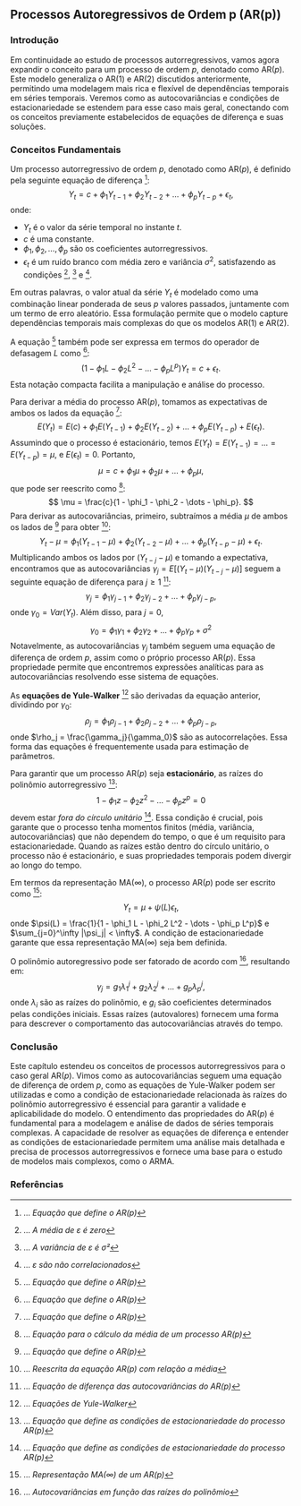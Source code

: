 ## Processos Autoregressivos de Ordem p (AR(p))
### Introdução
Em continuidade ao estudo de processos autorregressivos, vamos agora expandir o conceito para um processo de ordem $p$, denotado como AR($p$). Este modelo generaliza o AR(1) e AR(2) discutidos anteriormente, permitindo uma modelagem mais rica e flexível de dependências temporais em séries temporais. Veremos como as autocovariâncias e condições de estacionariedade se estendem para esse caso mais geral, conectando com os conceitos previamente estabelecidos de equações de diferença e suas soluções.

### Conceitos Fundamentais
Um processo autorregressivo de ordem $p$, denotado como AR($p$), é definido pela seguinte equação de diferença [^3.4.31]:
$$
Y_t = c + \phi_1 Y_{t-1} + \phi_2 Y_{t-2} + \dots + \phi_p Y_{t-p} + \epsilon_t,
$$
onde:
- $Y_t$ é o valor da série temporal no instante $t$.
- $c$ é uma constante.
- $\phi_1, \phi_2, \dots, \phi_p$ são os coeficientes autorregressivos.
- $\epsilon_t$ é um ruído branco com média zero e variância $\sigma^2$, satisfazendo as condições [^3.2.1], [^3.2.2] e [^3.2.3].

Em outras palavras, o valor atual da série $Y_t$ é modelado como uma combinação linear ponderada de seus $p$ valores passados, juntamente com um termo de erro aleatório. Essa formulação permite que o modelo capture dependências temporais mais complexas do que os modelos AR(1) e AR(2).

A equação [^3.4.31] também pode ser expressa em termos do operador de defasagem $L$ como [^3.4.31]:
$$
(1 - \phi_1 L - \phi_2 L^2 - \dots - \phi_p L^p) Y_t = c + \epsilon_t.
$$
Esta notação compacta facilita a manipulação e análise do processo.

Para derivar a média do processo AR($p$), tomamos as expectativas de ambos os lados da equação [^3.4.31]:
$$
E(Y_t) = E(c) + \phi_1 E(Y_{t-1}) + \phi_2 E(Y_{t-2}) + \dots + \phi_p E(Y_{t-p}) + E(\epsilon_t).
$$
Assumindo que o processo é estacionário, temos $E(Y_t) = E(Y_{t-1}) = \dots = E(Y_{t-p}) = \mu$, e $E(\epsilon_t) = 0$. Portanto,
$$
\mu = c + \phi_1 \mu + \phi_2 \mu + \dots + \phi_p \mu,
$$
que pode ser reescrito como [^3.4.34]:
$$
\mu = \frac{c}{1 - \phi_1 - \phi_2 - \dots - \phi_p}.
$$
Para derivar as autocovariâncias, primeiro, subtraímos a média $\mu$ de ambos os lados de [^3.4.31] para obter [^3.4.35]:
$$
Y_t - \mu = \phi_1 (Y_{t-1} - \mu) + \phi_2 (Y_{t-2} - \mu) + \dots + \phi_p (Y_{t-p} - \mu) + \epsilon_t.
$$
Multiplicando ambos os lados por $(Y_{t-j} - \mu)$ e tomando a expectativa, encontramos que as autocovariâncias $\gamma_j = E[(Y_t - \mu)(Y_{t-j} - \mu)]$ seguem a seguinte equação de diferença para $j \geq 1$ [^3.4.36]:
$$
\gamma_j = \phi_1 \gamma_{j-1} + \phi_2 \gamma_{j-2} + \dots + \phi_p \gamma_{j-p} ,
$$
onde $\gamma_0 = Var(Y_t)$. Além disso, para $j=0$,
$$
\gamma_0 = \phi_1 \gamma_1 + \phi_2 \gamma_2 + \dots + \phi_p \gamma_p + \sigma^2
$$
Notavelmente, as autocovariâncias $\gamma_j$ também seguem uma equação de diferença de ordem $p$, assim como o próprio processo AR($p$). Essa propriedade permite que encontremos expressões analíticas para as autocovariâncias resolvendo esse sistema de equações.

As **equações de Yule-Walker** [^3.4.37] são derivadas da equação anterior, dividindo por $\gamma_0$:
$$
\rho_j = \phi_1 \rho_{j-1} + \phi_2 \rho_{j-2} + \dots + \phi_p \rho_{j-p},
$$
onde $\rho_j = \frac{\gamma_j}{\gamma_0}$ são as autocorrelações. Essa forma das equações é frequentemente usada para estimação de parâmetros.

Para garantir que um processo AR($p$) seja **estacionário**, as raízes do polinômio autorregressivo [^3.4.32]:
$$
1 - \phi_1 z - \phi_2 z^2 - \dots - \phi_p z^p = 0
$$
devem estar *fora do círculo unitário* [^3.4.32]. Essa condição é crucial, pois garante que o processo tenha momentos finitos (média, variância, autocovariâncias) que não dependem do tempo, o que é um requisito para estacionariedade. Quando as raízes estão dentro do círculo unitário, o processo não é estacionário, e suas propriedades temporais podem divergir ao longo do tempo.

Em termos da representação MA($\infty$), o processo AR($p$) pode ser escrito como [^3.4.33]:
$$
Y_t = \mu + \psi(L) \epsilon_t,
$$
onde $\psi(L) = \frac{1}{1 - \phi_1 L - \phi_2 L^2 - \dots - \phi_p L^p}$ e $\sum_{j=0}^\infty |\psi_j| < \infty$. A condição de estacionariedade garante que essa representação MA($\infty$) seja bem definida.

O polinômio autoregressivo pode ser fatorado de acordo com [^3.4.38], resultando em:
$$
\gamma_j = g_1 \lambda_1^j + g_2 \lambda_2^j + \dots + g_p \lambda_p^j,
$$
onde $\lambda_i$ são as raízes do polinômio, e $g_i$ são coeficientes determinados pelas condições iniciais. Essas raízes (autovalores) fornecem uma forma para descrever o comportamento das autocovariâncias através do tempo.

### Conclusão
Este capítulo estendeu os conceitos de processos autorregressivos para o caso geral AR($p$). Vimos como as autocovariâncias seguem uma equação de diferença de ordem $p$, como as equações de Yule-Walker podem ser utilizadas e como a condição de estacionariedade relacionada às raízes do polinômio autorregressivo é essencial para garantir a validade e aplicabilidade do modelo. O entendimento das propriedades do AR($p$) é fundamental para a modelagem e análise de dados de séries temporais complexas. A capacidade de resolver as equações de diferença e entender as condições de estacionariedade permitem uma análise mais detalhada e precisa de processos autorregressivos e fornece uma base para o estudo de modelos mais complexos, como o ARMA.

### Referências
[^3.2.1]:  ... *A média de ε é zero*
[^3.2.2]:  ... *A variância de ε é σ²*
[^3.2.3]: ... *ε são não correlacionados*
[^3.4.31]: ... *Equação que define o AR(p)*
[^3.4.32]: ... *Equação que define as condições de estacionariedade do processo AR(p)*
[^3.4.33]: ... *Representação MA(∞) de um AR(p)*
[^3.4.34]: ... *Equação para o cálculo da média de um processo AR(p)*
[^3.4.35]: ... *Reescrita da equação AR(p) com relação a média*
[^3.4.36]: ... *Equação de diferença das autocovariâncias do AR(p)*
[^3.4.37]: ... *Equações de Yule-Walker*
[^3.4.38]: ... *Autocovariâncias em função das raízes do polinômio*
<!-- END -->
